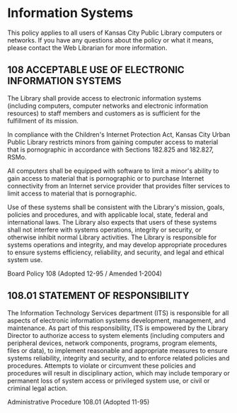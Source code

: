 # Information Systems

This policy applies to all users of Kansas City Public Library computers or networks. If you have any questions about the policy or what it means, please contact the Web Librarian for more information.

## 108 ACCEPTABLE USE OF ELECTRONIC INFORMATION SYSTEMS

The Library shall provide access to electronic information systems (including computers, computer networks and electronic information resources) to staff members and customers as is sufficient for the fulfillment of its mission.

In compliance with the Children's Internet Protection Act, Kansas City Urban Public Library restricts minors from gaining computer access to material that is pornographic in accordance with Sections 182.825 and 182.827, RSMo.

All computers shall be equipped with software to limit a minor's ability to gain access to material that is pornographic or to purchase Internet connectivity from an Internet service provider that provides filter services to limit access to material that is pornographic.

Use of these systems shall be consistent with the Library's mission, goals, policies and procedures, and with applicable local, state, federal and international laws. The Library also expects that users of these systems shall not interfere with systems operations, integrity or security, or otherwise inhibit normal Library activities. The Library is responsible for systems operations and integrity, and may develop appropriate procedures to ensure systems efficiency, reliability, and security, and legal and ethical system use.

Board Policy 108 (Adopted 12-95 / Amended 1-2004)

## 108.01 STATEMENT OF RESPONSIBILITY

The Information Technology Services department (ITS) is responsible for all aspects of electronic information systems development, management, and maintenance. As part of this responsibility, ITS is empowered by the Library Director to authorize access to system elements (including computers and peripheral devices, network components, programs, program elements, files or data), to implement reasonable and appropriate measures to ensure systems reliability, integrity and security, and to enforce related policies and procedures. Attempts to violate or circumvent these policies and procedures will result in disciplinary action, which may include temporary or permanent loss of system access or privileged system use, or civil or criminal legal action.

Administrative Procedure 108.01 (Adopted 11-95)